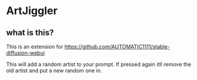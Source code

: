 # ArtJiggler
## what is this?
This is an extension for https://github.com/AUTOMATIC1111/stable-diffusion-webui


This will add a random artist to your prompt. If pressed again itll remove the old artist and put a new random one in.


 

 










